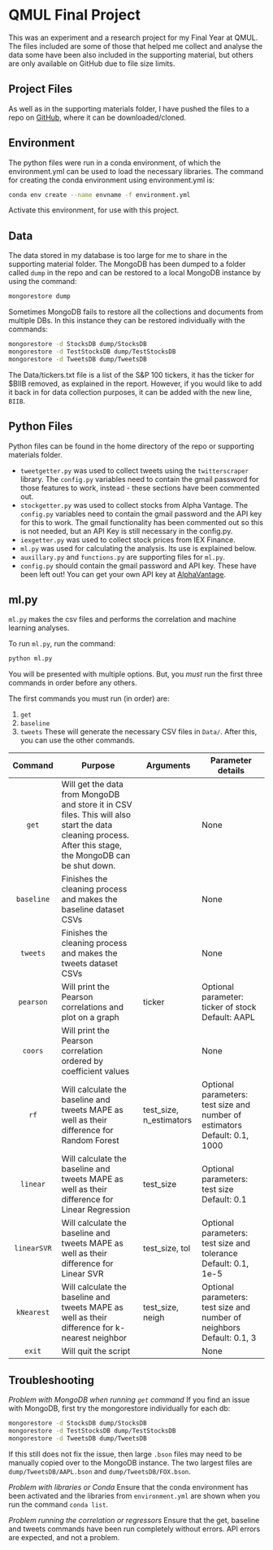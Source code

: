 # QMUL Final Project
This was an experiment and a research project for my Final Year at QMUL. The files included are some of those that helped me collect and analyse the data some have been also included in the supporting material, but others are only available on GitHub due to file size limits.

## Project Files
As well as in the supporting materials folder, I have pushed the files to a repo on [GitHub](https://github.com/DavidSint/Final-Project), where it can be downloaded/cloned.

## Environment
The python files were run in a conda environment, of which the environment.yml can be used to load the necessary libraries. The command for creating the conda environment using environment.yml is:
```bash
conda env create --name envname -f environment.yml
```
Activate this environment, for use with this project.

## Data
The data stored in my database is too large for me to share in the supporting material folder. The MongoDB has been dumped to a folder called `dump` in the repo and can be restored to a local MongoDB instance by using the command:
```bash
mongorestore dump
```
Sometimes MongoDB fails to restore all the collections and documents from multiple DBs. In this instance they can be restored individually with the commands:
```bash
mongorestore -d StocksDB dump/StocksDB
mongorestore -d TestStocksDB dump/TestStocksDB
mongorestore -d TweetsDB dump/TweetsDB
```

The Data/tickers.txt file is a list of the S&P 100 tickers, it has the ticker for $BIIB removed, as explained in the report. However, if you would like to add it back in for data collection purposes, it can be added with the new line, `BIIB`.

## Python Files
Python files can be found in the home directory of the repo or supporting materials folder.

* `tweetgetter.py` was used to collect tweets using the `twitterscraper` library. The `config.py` variables need to contain the gmail password for those features to work, instead - these sections have been commented out.
* `stockgetter.py` was used to collect stocks from Alpha Vantage. The `config.py` variables need to contain the gmail password and the API key for this to work. The gmail functionality has been commented out so this is not needed, but an API Key is still necessary in the config.py.
* `iexgetter.py` was used to collect stock prices from IEX Finance.
* `ml.py` was used for calculating the analysis. Its use is explained below.
* `auxillary.py` and `functions.py` are supporting files for `ml.py`.
* `config.py` should contain the gmail password and API key. These have been left out! You can get your own API key at [AlphaVantage](https://www.alphavantage.co/support/#api-key).

## ml.py
`ml.py` makes the csv files and performs the correlation and machine learning analyses.

To run `ml.py`, run the command:
```bash
python ml.py
```
You will be presented with multiple options. But, you *must* run the first three commands in order before any others.

The first commands you must run (in order) are:
1. `get`
2. `baseline`
3. `tweets`
These will generate the necessary CSV files in `Data/`. After this, you can use the other commands. 



| Command | Purpose | Arguments | Parameter details |
|:---:|---|---|---|
| `get` | Will get the data from MongoDB and store it in CSV files. This will also start the data cleaning process. After this stage, the MongoDB can be shut down. | | None |
| `baseline` | Finishes the cleaning process and makes the baseline dataset CSVs | | None |
| `tweets` | Finishes the cleaning process and makes the tweets dataset CSVs | | None |
| `pearson` | Will print the Pearson correlations and plot on a graph | ticker | Optional parameter: ticker of stock Default: AAPL |
| `coors` | Will print the Pearson correlation ordered by coefficient values | | None |
| `rf` | Will calculate the baseline and tweets MAPE as well as their difference for Random Forest | test_size, n_estimators | Optional parameters: test size and number of estimators Default: 0.1, 1000 |
| `linear` | Will calculate the baseline and tweets MAPE as well as their difference for Linear Regression | test_size | Optional parameters: test size Default: 0.1 |
| `linearSVR` | Will calculate the baseline and tweets MAPE as well as their difference for Linear SVR | test_size, tol | Optional parameters: test size and tolerance Default: 0.1, 1e-5 |
| `kNearest` | Will calculate the baseline and tweets MAPE as well as their difference for k-nearest neighbor | test_size, neigh | Optional parameters: test size and number of neighbors Default: 0.1, 3 |
| `exit` | Will quit the script | | None |

## Troubleshooting
*Problem with MongoDB when running `get` command*
If you find an issue with MongoDB, first try the mongorestore individually for each db:
```bash
mongorestore -d StocksDB dump/StocksDB
mongorestore -d TestStocksDB dump/TestStocksDB
mongorestore -d TweetsDB dump/TweetsDB
```
If this still does not fix the issue, then large `.bson` files may need to be manually copied over to the MongoDB instance. The two largest files are `dump/TweetsDB/AAPL.bson` and `dump/TweetsDB/FOX.bson`.

*Problem with libraries or Conda*
Ensure that the conda environment has been activated and the libraries from `environment.yml` are shown when you run the command `conda list`.

*Problem running the correlation or regressors*
Ensure that the get, baseline and tweets commands have been run completely without errors. API errors are expected, and not a problem.